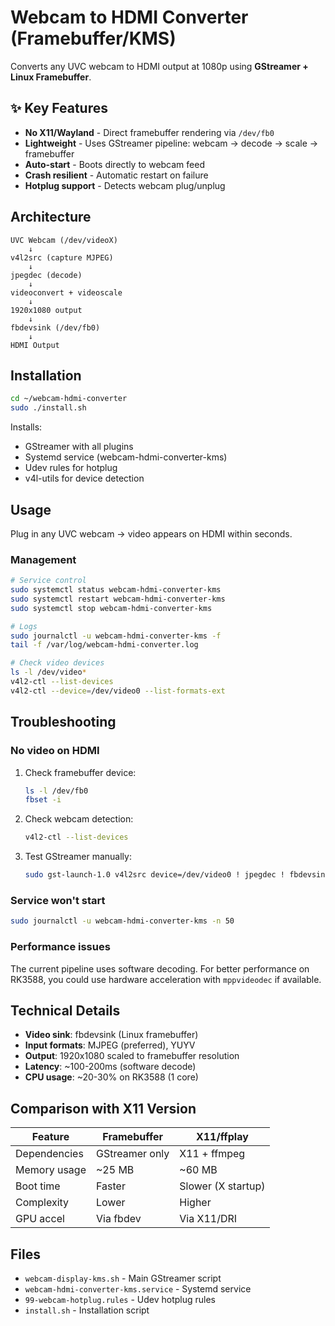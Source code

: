 # Webcam to HDMI Converter (Framebuffer/KMS)

Converts any UVC webcam to HDMI output at 1080p using **GStreamer + Linux Framebuffer**.

## ✨ Key Features

- **No X11/Wayland** - Direct framebuffer rendering via `/dev/fb0`
- **Lightweight** - Uses GStreamer pipeline: webcam → decode → scale → framebuffer
- **Auto-start** - Boots directly to webcam feed
- **Crash resilient** - Automatic restart on failure
- **Hotplug support** - Detects webcam plug/unplug

## Architecture

```
UVC Webcam (/dev/videoX)
    ↓
v4l2src (capture MJPEG)
    ↓
jpegdec (decode)
    ↓
videoconvert + videoscale
    ↓
1920x1080 output
    ↓
fbdevsink (/dev/fb0)
    ↓
HDMI Output
```

## Installation

```bash
cd ~/webcam-hdmi-converter
sudo ./install.sh
```

Installs:
- GStreamer with all plugins
- Systemd service (webcam-hdmi-converter-kms)
- Udev rules for hotplug
- v4l-utils for device detection

## Usage

Plug in any UVC webcam → video appears on HDMI within seconds.

### Management

```bash
# Service control
sudo systemctl status webcam-hdmi-converter-kms
sudo systemctl restart webcam-hdmi-converter-kms
sudo systemctl stop webcam-hdmi-converter-kms

# Logs
sudo journalctl -u webcam-hdmi-converter-kms -f
tail -f /var/log/webcam-hdmi-converter.log

# Check video devices
ls -l /dev/video*
v4l2-ctl --list-devices
v4l2-ctl --device=/dev/video0 --list-formats-ext
```

## Troubleshooting

### No video on HDMI

1. Check framebuffer device:
   ```bash
   ls -l /dev/fb0
   fbset -i
   ```

2. Check webcam detection:
   ```bash
   v4l2-ctl --list-devices
   ```

3. Test GStreamer manually:
   ```bash
   sudo gst-launch-1.0 v4l2src device=/dev/video0 ! jpegdec ! fbdevsink device=/dev/fb0
   ```

### Service won't start

```bash
sudo journalctl -u webcam-hdmi-converter-kms -n 50
```

### Performance issues

The current pipeline uses software decoding. For better performance on RK3588, you could use hardware acceleration with `mppvideodec` if available.

## Technical Details

- **Video sink**: fbdevsink (Linux framebuffer)
- **Input formats**: MJPEG (preferred), YUYV
- **Output**: 1920x1080 scaled to framebuffer resolution
- **Latency**: ~100-200ms (software decode)
- **CPU usage**: ~20-30% on RK3588 (1 core)

## Comparison with X11 Version

| Feature | Framebuffer | X11/ffplay |
|---------|-------------|------------|
| Dependencies | GStreamer only | X11 + ffmpeg |
| Memory usage | ~25 MB | ~60 MB |
| Boot time | Faster | Slower (X startup) |
| Complexity | Lower | Higher |
| GPU accel | Via fbdev | Via X11/DRI |

## Files

- `webcam-display-kms.sh` - Main GStreamer script
- `webcam-hdmi-converter-kms.service` - Systemd service
- `99-webcam-hotplug.rules` - Udev hotplug rules
- `install.sh` - Installation script